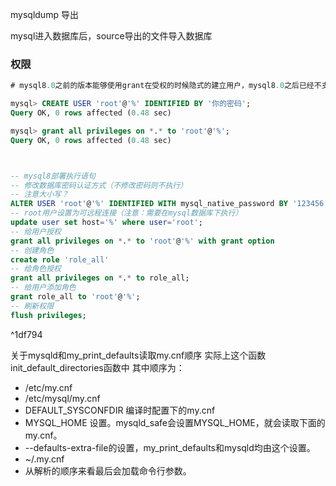 mysqldump 导出

mysql进入数据库后，source导出的文件导入数据库

### 权限

```SQL
# mysql8.0之前的版本能够使用grant在受权的时候隐式的建立用户，mysql8.0之后已经不支持，因此必须先建立用户，而后再受权，命令以下mysql

mysql> CREATE USER 'root'@'%' IDENTIFIED BY '你的密码';
Query OK, 0 rows affected (0.48 sec)

mysql> grant all privileges on *.* to 'root'@'%';
Query OK, 0 rows affected (0.48 sec)



-- mysql8部署执行语句
-- 修改数据库密码认证方式（不修改密码则不执行）    
-- 注意大小写？
ALTER USER 'root'@'%' IDENTIFIED WITH mysql_native_password BY '123456';
-- root用户设置为可远程连接（注意：需要在mysql数据库下执行）
update user set host='%' where user='root';
-- 给用户授权
grant all privileges on *.* to 'root'@'%' with grant option
-- 创建角色
create role 'role_all'
-- 给角色授权
grant all privileges on *.* to role_all;
-- 给用户添加角色
grant role_all to 'root'@'%';
-- 刷新权限
flush privileges;
```

^1df794





关于mysqld和my_print_defaults读取my.cnf顺序
实际上这个函数init_default_directories函数中
其中顺序为：

- /etc/my.cnf
- /etc/mysql/my.cnf
- DEFAULT_SYSCONFDIR 编译时配置下的my.cnf
- MYSQL_HOME 设置。mysqld_safe会设置MYSQL_HOME，就会读取下面的my.cnf。
- --defaults-extra-file的设置，my_print_defaults和mysqld均由这个设置。
- ~/.my.cnf
- 从解析的顺序来看最后会加载命令行参数。
